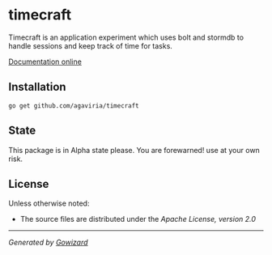 timecraft
=========
Timecraft is an application experiment which uses bolt and stormdb to handle sessions and keep track of time for tasks.

[Documentation online](http://godoc.org/github.com/agavi/timecraft)

## Installation

	go get github.com/agaviria/timecraft


## State

This package is in Alpha state please.  You are forewarned! use at your own risk.

## License

Unless otherwise noted:

+ The source files are distributed under the *Apache License, version 2.0*

* * *
*Generated by [Gowizard](https://github.com/kless/wizard)*

